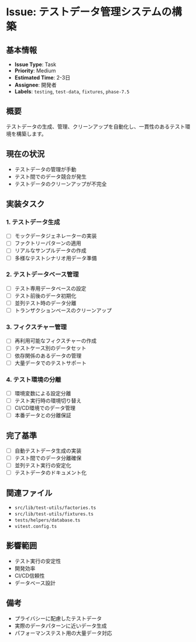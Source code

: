 # Issue: テストデータ管理システムの構築

## 基本情報

- **Issue Type**: Task
- **Priority**: Medium
- **Estimated Time**: 2-3日
- **Assignee**: 開発者
- **Labels**: `testing`, `test-data`, `fixtures`, `phase-7.5`

## 概要

テストデータの生成、管理、クリーンアップを自動化し、一貫性のあるテスト環境を構築します。

## 現在の状況

- テストデータの管理が手動
- テスト間でのデータ競合が発生
- テストデータのクリーンアップが不完全

## 実装タスク

### 1. テストデータ生成

- [ ] モックデータジェネレーターの実装
- [ ] ファクトリーパターンの適用
- [ ] リアルなサンプルデータの作成
- [ ] 多様なテストシナリオ用データ準備

### 2. テストデータベース管理

- [ ] テスト専用データベースの設定
- [ ] テスト前後のデータ初期化
- [ ] 並列テスト時のデータ分離
- [ ] トランザクションベースのクリーンアップ

### 3. フィクスチャー管理

- [ ] 再利用可能なフィクスチャーの作成
- [ ] テストケース別のデータセット
- [ ] 依存関係のあるデータの管理
- [ ] 大量データでのテストサポート

### 4. テスト環境の分離

- [ ] 環境変数による設定分離
- [ ] テスト実行時の環境切り替え
- [ ] CI/CD環境でのデータ管理
- [ ] 本番データとの分離保証

## 完了基準

- [ ] 自動テストデータ生成の実装
- [ ] テスト間でのデータ分離確保
- [ ] 並列テスト実行の安定化
- [ ] テストデータのドキュメント化

## 関連ファイル

- `src/lib/test-utils/factories.ts`
- `src/lib/test-utils/fixtures.ts`
- `tests/helpers/database.ts`
- `vitest.config.ts`

## 影響範囲

- テスト実行の安定性
- 開発効率
- CI/CD信頼性
- データベース設計

## 備考

- プライバシーに配慮したテストデータ
- 実際のデータパターンに近いデータ生成
- パフォーマンステスト用の大量データ対応